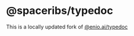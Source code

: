 # @spaceribs/typedoc

This is a locally updated fork of [@enio.ai/typedoc](https://github.com/enio-ireland/enio/tree/develop/packages/typedoc)
